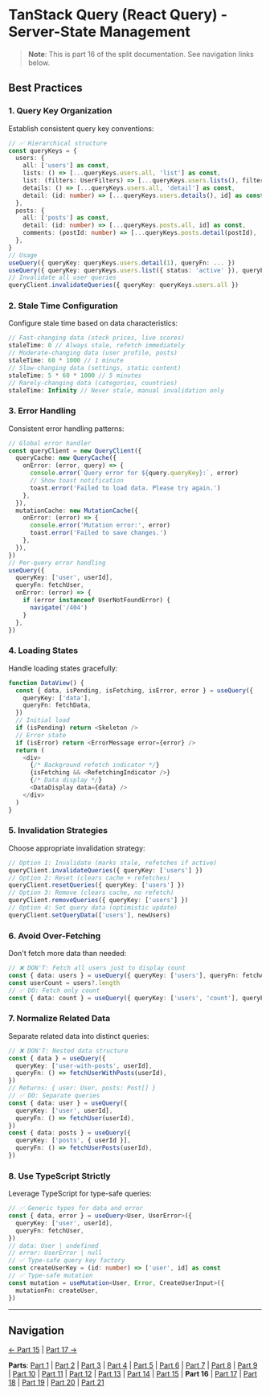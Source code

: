 # TanStack Query (React Query) - Server-State Management

> **Note**: This is part 16 of the split documentation. See navigation links below.


## Best Practices

### 1. Query Key Organization
Establish consistent query key conventions:
```typescript
// ✅ Hierarchical structure
const queryKeys = {
  users: {
    all: ['users'] as const,
    lists: () => [...queryKeys.users.all, 'list'] as const,
    list: (filters: UserFilters) => [...queryKeys.users.lists(), filters] as const,
    details: () => [...queryKeys.users.all, 'detail'] as const,
    detail: (id: number) => [...queryKeys.users.details(), id] as const,
  },
  posts: {
    all: ['posts'] as const,
    detail: (id: number) => [...queryKeys.posts.all, id] as const,
    comments: (postId: number) => [...queryKeys.posts.detail(postId), 'comments'] as const,
  },
}
// Usage
useQuery({ queryKey: queryKeys.users.detail(1), queryFn: ... })
useQuery({ queryKey: queryKeys.users.list({ status: 'active' }), queryFn: ... })
// Invalidate all user queries
queryClient.invalidateQueries({ queryKey: queryKeys.users.all })
```

### 2. Stale Time Configuration
Configure stale time based on data characteristics:
```typescript
// Fast-changing data (stock prices, live scores)
staleTime: 0 // Always stale, refetch immediately
// Moderate-changing data (user profile, posts)
staleTime: 60 * 1000 // 1 minute
// Slow-changing data (settings, static content)
staleTime: 5 * 60 * 1000 // 5 minutes
// Rarely-changing data (categories, countries)
staleTime: Infinity // Never stale, manual invalidation only
```

### 3. Error Handling
Consistent error handling patterns:
```typescript
// Global error handler
const queryClient = new QueryClient({
  queryCache: new QueryCache({
    onError: (error, query) => {
      console.error(`Query error for ${query.queryKey}:`, error)
      // Show toast notification
      toast.error('Failed to load data. Please try again.')
    },
  }),
  mutationCache: new MutationCache({
    onError: (error) => {
      console.error('Mutation error:', error)
      toast.error('Failed to save changes.')
    },
  }),
})
// Per-query error handling
useQuery({
  queryKey: ['user', userId],
  queryFn: fetchUser,
  onError: (error) => {
    if (error instanceof UserNotFoundError) {
      navigate('/404')
    }
  },
})
```

### 4. Loading States
Handle loading states gracefully:
```typescript
function DataView() {
  const { data, isPending, isFetching, isError, error } = useQuery({
    queryKey: ['data'],
    queryFn: fetchData,
  })
  // Initial load
  if (isPending) return <Skeleton />
  // Error state
  if (isError) return <ErrorMessage error={error} />
  return (
    <div>
      {/* Background refetch indicator */}
      {isFetching && <RefetchingIndicator />}
      {/* Data display */}
      <DataDisplay data={data} />
    </div>
  )
}
```

### 5. Invalidation Strategies
Choose appropriate invalidation strategy:
```typescript
// Option 1: Invalidate (marks stale, refetches if active)
queryClient.invalidateQueries({ queryKey: ['users'] })
// Option 2: Reset (clears cache + refetches)
queryClient.resetQueries({ queryKey: ['users'] })
// Option 3: Remove (clears cache, no refetch)
queryClient.removeQueries({ queryKey: ['users'] })
// Option 4: Set query data (optimistic update)
queryClient.setQueryData(['users'], newUsers)
```

### 6. Avoid Over-Fetching
Don't fetch more data than needed:
```typescript
// ❌ DON'T: Fetch all users just to display count
const { data: users } = useQuery({ queryKey: ['users'], queryFn: fetchAllUsers })
const userCount = users?.length
// ✅ DO: Fetch only count
const { data: count } = useQuery({ queryKey: ['users', 'count'], queryFn: fetchUserCount })
```

### 7. Normalize Related Data
Separate related data into distinct queries:
```typescript
// ❌ DON'T: Nested data structure
const { data } = useQuery({
  queryKey: ['user-with-posts', userId],
  queryFn: () => fetchUserWithPosts(userId),
})
// Returns: { user: User, posts: Post[] }
// ✅ DO: Separate queries
const { data: user } = useQuery({
  queryKey: ['user', userId],
  queryFn: () => fetchUser(userId),
})
const { data: posts } = useQuery({
  queryKey: ['posts', { userId }],
  queryFn: () => fetchUserPosts(userId),
})
```

### 8. Use TypeScript Strictly
Leverage TypeScript for type-safe queries:
```typescript
// ✅ Generic types for data and error
const { data, error } = useQuery<User, UserError>({
  queryKey: ['user', userId],
  queryFn: fetchUser,
})
// data: User | undefined
// error: UserError | null
// ✅ Type-safe query key factory
const createUserKey = (id: number) => ['user', id] as const
// ✅ Type-safe mutation
const mutation = useMutation<User, Error, CreateUserInput>({
  mutationFn: createUser,
})
```
---


## Navigation

[← Part 15](./15-testing-with-tanstack-query.md) | [Part 17 →](./17-common-pitfalls-to-avoid.md)


**Parts**: [Part 1](./01-start.md) | [Part 2](./02-overview.md) | [Part 3](./03-why-tanstack-query-for-omnera.md) | [Part 4](./04-installation.md) | [Part 5](./05-basic-setup.md) | [Part 6](./06-core-concepts.md) | [Part 7](./07-usequery-hook.md) | [Part 8](./08-integration-with-effectts.md) | [Part 9](./09-usemutation-hook.md) | [Part 10](./10-usequeries-hook.md) | [Part 11](./11-useinfinitequery-hook.md) | [Part 12](./12-server-side-rendering-ssr-with-hono.md) | [Part 13](./13-integration-with-better-auth.md) | [Part 14](./14-advanced-patterns.md) | [Part 15](./15-testing-with-tanstack-query.md) | **Part 16** | [Part 17](./17-common-pitfalls-to-avoid.md) | [Part 18](./18-performance-optimization.md) | [Part 19](./19-devtools.md) | [Part 20](./20-summary.md) | [Part 21](./21-references.md)
